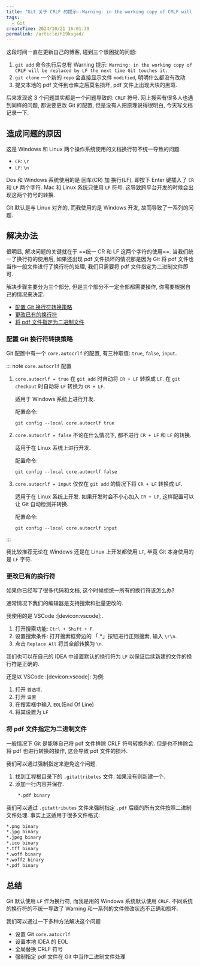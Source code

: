 ```yaml
---
title: "Git 关于 CRLF 的提示--Warning: in the working copy of CRLF will be replaced by LF the next time Git touches it."
tags:
  - Git
createTime: 2024/10/21 16:01:39
permalink: /article/h19kugad/
---
```

这段时间一直在更新自己的博客, 碰到三个很困扰的问题:
1. `git add` 命令执行后总有 Warning 提示: `Warning: in the working copy of CRLF will be replaced by LF the next time Git touches it.`
2. `git clone` 一个新的 `repo` 会直接显示文件 `modified`, 明明什么都没有改动.
3. 提交本地的 pdf 文件到仓库之后莫名损坏, pdf 文件上出现大块的黑斑.

后来发现这 3 个问题其实都是一个问题导致的: `CRLF` 符号. 网上搜索有很多人也遇到同样的问题, 都说要更改 Git 的配置, 但是没有人把原理说得很明白, 今天写文档记录一下.
<!-- more -->

## 造成问题的原因
这是 Windows 和 Linux 两个操作系统使用的文档换行符不统一导致的问题.

- `CR`: `\r`
- `LF`: `\n`

Dos 和 Windows 系统使用的是 回车(CR) 加 换行(LF), 即按下 Enter 键插入了 `CR` 和 `LF` 两个字符. Mac 和 Linux 系统只使用 `LF` 符号. 这导致跨平台开发的时候会出现这两个符号的转换.

Git 默认是与 Linux 对齐的, 而我使用的是 Windows 开发, 故而导致了一系列的问题.

## 解决办法
很明显, 解决问题的关键就在于 ==统一 CR 和 LF 这两个字符的使用==. 当我们统一了换行符的使用后, 如果还出现 pdf 文件损坏的情况那是因为 Git 将 pdf 文件也当作一般文件进行了换行符的处理, 我们只需要将 pdf 文件指定为二进制文件即可.

解决步骤主要分为三个部分, 但是三个部分不一定全部都需要操作, 你需要根据自己的情况来决定.
- [配置 Git 换行符转换策略](/article/h19kugad/#配置-git-换行符转换策略)
- [更改已有的换行符](/article/h19kugad/#更改已有的换行符)
- [将 pdf 文件指定为二进制文件](/article/h19kugad/#将-pdf-文件指定为二进制文件)

### 配置 Git 换行符转换策略
Git 配置中有一个 `core.autocrlf` 的配置, 有三种取值: `true`, `false`, `input`.

::: note `core.autocrlf` 配置
1. `core.autocrlf = true`
   在 `git add` 时自动将 `CR + LF` 转换成 `LF`. 在 `git checkout` 时自动将 `LF` 转换为 `CR + LF`.
   
   适用于 Windows 系统上进行开发.

   配置命令:
   ``` shell
   git config --local core.autocrlf true
   ```
2. `core.autocrlf = false`
   不论在什么情况下, 都不进行 `CR + LF` 和 `LF` 的转换.

   适用于在 Linux 系统上进行开发.

   配置命令:
   ``` shell
   git config --local core.autocrlf false
   ```
3. `core.autocrlf = input`
   仅仅在 `git add` 的情况下将 `CR + LF` 转换成 `LF`.

   适用于在 Linux 系统上开发. 如果开发时会不小心加入 `CR + LF`, 这样配置可以让 Git 自动检测并转换.

   配置命令:
   ``` shell
   git config --local core.autocrlf input
   ```
:::

我比较推荐无论在 Windows 还是在 Linux 上开发都使用 `LF`, 毕竟 Git 本身使用的是 `LF` 字符.

### 更改已有的换行符
如果你已经写了很多代码和文档, 这个时候想统一所有的换行符该怎么办?

通常情况下我们的编辑器是支持搜索和批量更改的.

我使用的是 VSCode :[devicon:vscode]:.

1. 打开搜索功能: `Ctrl + Shift + F`.
2. 设置搜索条件: 打开搜索框旁边的 「.*」按钮进行正则搜索, 输入 `\r\n`.
3. 点击 `Replace All` 将其全部转换为 `\n`.

我们也可以在自己的 IDEA 中设置默认的换行符为 `LF` 以保证后续新建的文件的换行符是正确的. 

还是以 VSCode :[devicon:vscode]: 为例:
1. 打开 `首选项`.
2. 打开 `设置`
3. 在搜索框中输入 `EOL`(End Of Line)
4. 将其设置为 `LF`

### 将 pdf 文件指定为二进制文件
一般情况下 Git 是能够自己将 pdf 文件排除 CRLF 符号转换外的. 但是也不排除会将 pdf 也进行转换的操作, 这会导致 pdf 文件的损坏.

我们可以通过强制指定来避免这个问题.
1. 找到工程根目录下的 `.gitattributes` 文件. 如果没有则新建一个.
2. 添加一行内容并保存.
   ``` md
    *.pdf binary
   ```

我们可以通过 `.gitattributes` 文件来强制指定 `.pdf` 后缀的所有文件按照二进制文件处理. 事实上这适用于很多文件格式:

``` md
*.png binary
*.jpg binary
*.jpeg binary
*.ico binary
*.tff binary
*.woff binary
*.woff2 binary
*.pdf binary
```

## 总结
Git 默认使用 `LF` 作为换行符, 而我是用的 Windows 系统默认使用 `CRLF`. 不同系统的换行符的不统一导致了 Warning 和一系列的文件修改状态不正确和损坏.

我们可以通过一下多种方法解决这个问题
- 设置 Git `core.autocrlf`
- 设置本地 IDEA 的 EOL
- 全局替换 CRLF 符号
- 强制指定 pdf 文件在 Git 中当作二进制文件处理
